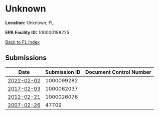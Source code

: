 # Unknown

**Location:** Unknown, FL

**EPA Facility ID:** 100000198225

[Back to FL Index](../../index.md)

## Submissions

| Date | Submission ID | Document Control Number |
|------|--------------|-------------------------|
| [2022-02-02](submissions/1000099282.md) | 1000099282 |  |
| [2017-02-03](submissions/1000062037.md) | 1000062037 |  |
| [2012-02-21](submissions/1000026076.md) | 1000026076 |  |
| [2007-02-26](submissions/47709.md) | 47709 |  |
